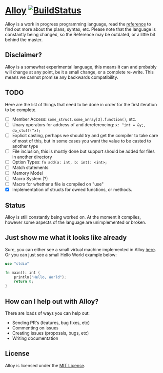 # [Alloy](http://alloy-lang.org) [![BuildStatus](https://travis-ci.org/alloy-lang/alloy.svg?branch=master)](https://travis-ci.org/alloy-lang/alloy)
Alloy is a work in progress programming language, read the [reference](docs/REFERENCE.md) to find out more about the plans, syntax, etc. Please note that the language is constantly being changed, so the Reference may be outdated, or a little bit behind the master.

## Disclaimer?
Alloy is a somewhat experimental language, this means it can and probably will change at any point, be it a small change, or a complete re-write. This means we cannot promise any backwards compatibility. 

## TODO
Here are the list of things that need to be done in order for the first iteration to be complete.

* [ ] Member Access: `some_struct.some_array[3].function()`, etc.
* [ ] Unary operators for address of and dereferencing: `x: ^int = &y;`, `do_stuff(^x);`
* [ ] Explicit casting, perhaps we should try and get the compiler to take care of most of this, but in some cases you want the value to be casted to another type
* [ ] File inclusion, this is mostly done but support should be added for files in another directory
* [ ] Option Types: `fn add(a: int, b: int): <int>;`
* [ ] Match statements
* [ ] Memory Model
* [ ] Macro System (?)
* [ ] Macro for whether a file is compiled on "use"
* [x] Implementation of structs for owned functions, or methods.

## Status
Alloy is still constantly being worked on. At the moment it compiles,
however some aspects of the language are unimplemented or broken.

## Just show me what it looks like already
Sure, you can either see a small virtual machine implemented in Alloy [here](tests/misc/virtualmachine.aly). Or you can just see a small Hello World example below:

```rust
use "stdio"

fn main(): int {
    println("Hello, World");
    return 0;
}
```

## How can I help out with Alloy?
There are loads of ways you can help out:

* Sending PR's (features, bug fixes, etc)
* Commenting on issues
* Creating issues (proposals, bugs, etc)
* Writing documentation

## License
Alloy is licensed under the [MIT License](/LICENSE.md).
